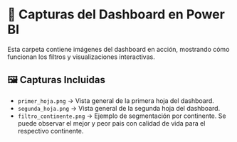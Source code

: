 # 📸 Capturas del Dashboard en Power BI

Esta carpeta contiene imágenes del dashboard en acción, mostrando cómo funcionan los filtros y visualizaciones interactivas.

## 🖼️ Capturas Incluidas
- `primer_hoja.png` → Vista general de la primera hoja del dashboard.
- `segunda_hoja.png` → Vista general de la segunda hoja del dashboard.
- `filtro_continente.png` → Ejemplo de segmentación por continente. Se puede observar el mejor y peor pais con calidad de vida para el respectivo continente.
